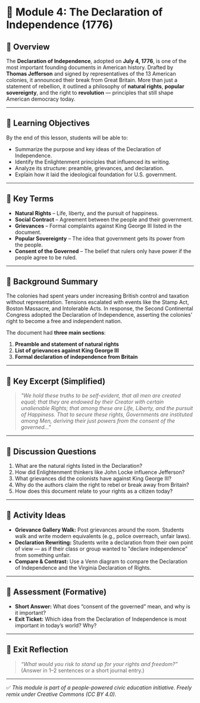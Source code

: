 # 📜 Module 4: The Declaration of Independence (1776)

## 🧭 Overview

The **Declaration of Independence**, adopted on **July 4, 1776**, is one of the most important founding documents in American history. Drafted by **Thomas Jefferson** and signed by representatives of the 13 American colonies, it announced their break from Great Britain. More than just a statement of rebellion, it outlined a philosophy of **natural rights**, **popular sovereignty**, and the right to **revolution** — principles that still shape American democracy today.

---

## 🎯 Learning Objectives

By the end of this lesson, students will be able to:
- Summarize the purpose and key ideas of the Declaration of Independence.
- Identify the Enlightenment principles that influenced its writing.
- Analyze its structure: preamble, grievances, and declaration.
- Explain how it laid the ideological foundation for U.S. government.

---

## 🧠 Key Terms

- **Natural Rights** – Life, liberty, and the pursuit of happiness.
- **Social Contract** – Agreement between the people and their government.
- **Grievances** – Formal complaints against King George III listed in the document.
- **Popular Sovereignty** – The idea that government gets its power from the people.
- **Consent of the Governed** – The belief that rulers only have power if the people agree to be ruled.

---

## 📘 Background Summary

The colonies had spent years under increasing British control and taxation without representation. Tensions escalated with events like the Stamp Act, Boston Massacre, and Intolerable Acts. In response, the Second Continental Congress adopted the Declaration of Independence, asserting the colonies’ right to become a free and independent nation.

The document had **three main sections**:
1. **Preamble and statement of natural rights**
2. **List of grievances against King George III**
3. **Formal declaration of independence from Britain**

---

## 📖 Key Excerpt (Simplified)

> *"We hold these truths to be self-evident, that all men are created equal; that they are endowed by their Creator with certain unalienable Rights; that among these are Life, Liberty, and the pursuit of Happiness. That to secure these rights, Governments are instituted among Men, deriving their just powers from the consent of the governed..."*

---

## 💬 Discussion Questions

1. What are the natural rights listed in the Declaration?
2. How did Enlightenment thinkers like John Locke influence Jefferson?
3. What grievances did the colonists have against King George III?
4. Why do the authors claim the right to rebel or break away from Britain?
5. How does this document relate to your rights as a citizen today?

---

## 🧪 Activity Ideas

- **Grievance Gallery Walk:** Post grievances around the room. Students walk and write modern equivalents (e.g., police overreach, unfair laws).
- **Declaration Rewriting:** Students write a declaration from their own point of view — as if their class or group wanted to "declare independence" from something unfair.
- **Compare & Contrast:** Use a Venn diagram to compare the Declaration of Independence and the Virginia Declaration of Rights.

---

## 📎 Assessment (Formative)

- **Short Answer:** What does “consent of the governed” mean, and why is it important?
- **Exit Ticket:** Which idea from the Declaration of Independence is most important in today’s world? Why?

---

## 🏁 Exit Reflection

> *“What would you risk to stand up for your rights and freedom?”*  
(Answer in 1–2 sentences or a short journal entry.)

---

✅ *This module is part of a people-powered civic education initiative. Freely remix under Creative Commons (CC BY 4.0).*
